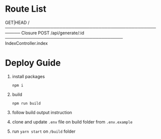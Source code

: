 # Route List

GET|HEAD / ─────────────────────────────────────────────────────── Closure
POST /api/generate/:id ─────────────────────────────────────── IndexController.index

# Deploy Guide

1. install packages

   ```
   npm i
   ```

1. build

   ```
   npm run build
   ```

1. follow build output instruction
1. clone and update `.env` file on build folder from `.env.example`
1. run `yarn start` on `/build` folder
